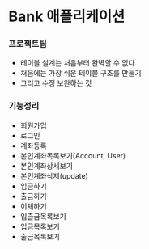 # Bank 애플리케이션

### 프로젝트팁

- 테이블 설계는 처음부터 완벽할 수 없다.
- 처음에는 가장 쉬운 테이블 구조를 만들기
- 그리고 수정 보완하는 것

### 기능정리

- 회원가입
- 로그인
- 계좌등록
- 본인계좌목록보기(Account, User)
- 본인계좌상세보기
- 본인계좌삭제(update)
- 입금하기
- 출금하기
- 이체하기
- 입출금목록보기
- 입금목록보기
- 출금목록보기
